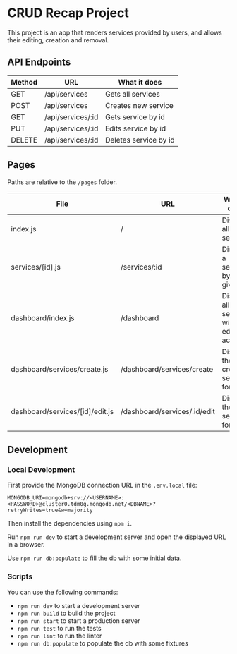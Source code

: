 # CRUD Recap Project

This project is an app that renders services provided by users, and allows their editing, creation and removal.

## API Endpoints

| Method | URL               | What it does          |
|--------|-------------------|-----------------------|
| GET    | /api/services     | Gets all services     |
| POST   | /api/services     | Creates new service   |
| GET    | /api/services/:id | Gets service by id    |
| PUT    | /api/services/:id | Edits service by id   |
| DELETE | /api/services/:id | Deletes service by id |

## Pages

Paths are relative to the `/pages` folder.

| File                            | URL                          | What it does                            |
|---------------------------------|------------------------------|-----------------------------------------|
| index.js                        | /                            | Displays all services                   |
| services/[id].js                | /services/:id                | Displays a service by given in          |
| dashboard/index.js              | /dashboard                   | Displays all services with edit actions |
| dashboard/services/create.js    | /dashboard/services/create   | Displays the create service form        |
| dashboard/services/[id]/edit.js | /dashboard/services/:id/edit | Displays the edit service form          |

## Development

### Local Development

First provide the MongoDB connection URL in the `.env.local` file:

```
MONGODB_URI=mongodb+srv://<USERNAME>:<PASSWORD>@cluster0.tdm0q.mongodb.net/<DBNAME>?retryWrites=true&w=majority
```

Then install the dependencies using `npm i`.

Run `npm run dev` to start a development server and open the displayed URL in a browser.

Use `npm run db:populate` to fill the db with some initial data.

### Scripts

You can use the following commands:

- `npm run dev` to start a development server
- `npm run build` to build the project
- `npm run start` to start a production server
- `npm run test` to run the tests
- `npm run lint` to run the linter
- `npm run db:populate` to populate the db with some fixtures
